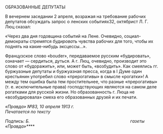 ОБРАЗОВАННЫЕ ДЕПУТАТЫ

В вечернем заседании 2 апреля, возражая на требование рабочих депутатов обсуж­дать запрос о ленских событиях32, октябрист Л. Г. Люц сказал:

«Через два дня годовщина событий на Лене. Очевидно, социал-демократы стремятся _будировать_ чув­ства рабочих для того, чтобы их поднять на какие-нибудь эксцессы...».

Французское слово «bouder», передаваемое русским «будировать», означает — сер­диться, дуться. А г. Люц, очевидно, производит это слово от «будоражить», или, может быть, «возбудить». Как смеялись гг. буржуазные депутаты и буржуазная пресса, когда в I Думе один крестьянин употребил слово «прерогативы» в смысле «рогатки»! А между тем ошибка была тем простительнее, что разные «прерогативы» (т. е. исключительные права) господствующих являются на самом деле рогатками для русской жизни. Но об­разованность г. Люца не «возбудировала» смеха его образованных друзей и их печати.

_«Правда» №83, 10 апреля 1913 г.                                                            Печатается по тексту_

_Подпись: Б._                                                                                    _газеты «Правда»**_**